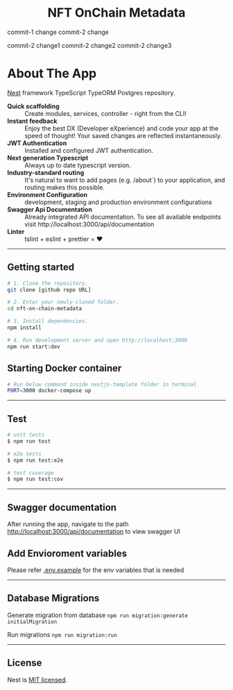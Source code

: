 <h1 align="center">
NFT OnChain Metadata 
</h1>
 commit-1 change
 commit-2 change

 commit-2 change1
 commit-2 change2
 commit-2 change3

# About The App

[Nest](https://github.com/nestjs/nest) framework TypeScript TypeORM Postgres repository.

<dl>
  <dt><b>Quick scaffolding</b></dt>
  <dd>Create modules, services, controller - right from the CLI!</dd>

  <dt><b>Instant feedback</b></dt>
  <dd>Enjoy the best DX (Developer eXperience) and code your app at the speed of thought! Your saved changes are reflected instantaneously.</dd>

  <dt><b>JWT Authentication</b></dt>
  <dd>Installed and configured JWT authentication.</dd>

  <dt><b>Next generation Typescript</b></dt>
  <dd>Always up to date typescript version.</dd>

  <dt><b>Industry-standard routing</b></dt>
  <dd>It's natural to want to add pages (e.g. /about`) to your application, and routing makes this possible.</dd>

  <dt><b>Environment Configuration</b></dt>
  <dd>development, staging and production environment configurations</dd>

  <dt><b>Swagger Api Documentation</b></dt>
  <dd>Already integrated API documentation. To see all available endpoints visit http://localhost:3000/api/documentation</dd>

  <dt><b>Linter</b></dt>  
  <dd>tslint + eslint + prettier = ❤️</dd>
</dl>

---

## Getting started

```bash
# 1. Clone the repository.
git clone [github repo URL]

# 2. Enter your newly-cloned folder.
cd nft-on-chain-metadata

# 3. Install dependencies.
npm install

# 4. Run development server and open http://localhost:3000
npm run start:dev

```

## Starting Docker container

```bash
# Run below command inside nestjs-template folder in terminal
PORT=3000 docker-compose up

```

---

## Test

```bash
# unit tests
$ npm run test

# e2e tests
$ npm run test:e2e

# test coverage
$ npm run test:cov
```

---

## Swagger documentation

After running the app, navigate to the path [http://localhost:3000/api/documentation](http://localhost:3000/api/documentation) to view swagger UI

## Add Envioroment variables

Please refer [.env.example](./.example.env) for the env variables that is needed

---

## Database Migrations

Generate migration from database
`npm run migration:generate initialMigration`

Run migrations
`npm run migration:run`

---

## License

Nest is [MIT licensed](LICENSE).
